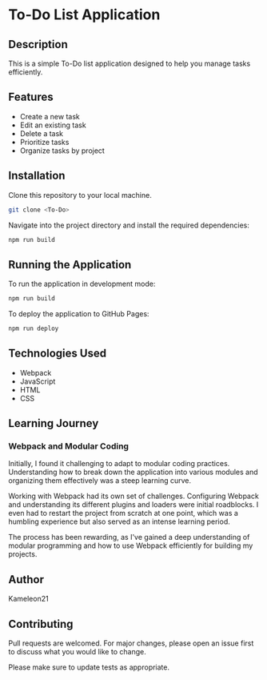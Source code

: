 # To-Do List Application


## Description

This is a simple To-Do list application designed to help you manage tasks efficiently. 

## Features

- Create a new task
- Edit an existing task
- Delete a task
- Prioritize tasks
- Organize tasks by project

## Installation

Clone this repository to your local machine.

```bash
git clone <To-Do>
```

Navigate into the project directory and install the required dependencies:
```bash
npm run build
```
## Running the Application 

To run the application in development mode:
```bash
npm run build
```

To deploy the application to GitHub Pages:
```bash
npm run deploy
```

## Technologies Used

- Webpack
- JavaScript
- HTML
- CSS

## Learning Journey 

### Webpack and Modular Coding
 
Initially, I found it challenging to adapt to modular coding practices. Understanding how to break down the application into various modules and organizing them effectively was a steep learning curve.

Working with Webpack had its own set of challenges. Configuring Webpack and understanding its different plugins and loaders were initial roadblocks. I even had to restart the project from scratch at one point, which was a humbling experience but also served as an intense learning period.

The process has been rewarding, as I've gained a deep understanding of modular programming and how to use Webpack efficiently for building my projects.

## Author

Kameleon21

## Contributing

Pull requests are welcomed. For major changes, please open an issue first to discuss what you would like to change.

Please make sure to update tests as appropriate.
